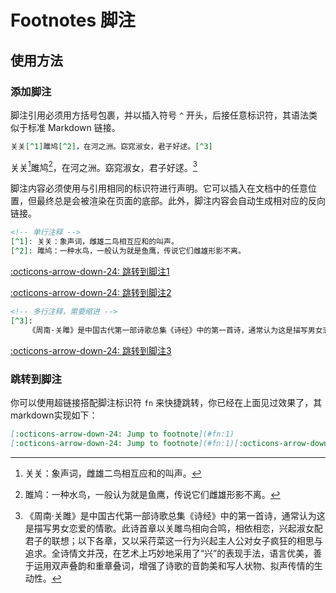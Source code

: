 # Footnotes 脚注

## 使用方法

### 添加脚注

脚注引用必须用方括号包裹，并以插入符号 `^` 开头，后接任意标识符，其语法类似于标准 Markdown 链接。

``` markdown title="脚注示例"
关关[^1]雎鸠[^2]，在河之洲。窈窕淑女，君子好逑。[^3]
```

关关[^1]雎鸠[^2]，在河之洲。窈窕淑女，君子好逑。[^3]

脚注内容必须使用与引用相同的标识符进行声明。它可以插入在文档中的任意位置，但最终总是会被渲染在页面的底部。此外，脚注内容会自动生成相对应的反向链接。

``` markdown title="单行脚注"
<!-- 单行注释 -->
[^1]: 关关：象声词，雌雄二鸟相互应和的叫声。
[^2]: 雎鸠：一种水鸟，一般认为就是鱼鹰，传说它们雌雄形影不离。
```

[:octicons-arrow-down-24: 跳转到脚注1](#fn:1)

[:octicons-arrow-down-24: 跳转到脚注2](#fn:2)

``` markdown title="多行脚注"
<!-- 多行注释，需要缩进 -->
[^3]:
    《周南·关雎》是中国古代第一部诗歌总集《诗经》中的第一首诗，通常认为这是描写男女恋爱的情歌。此诗首章以关雎鸟相向合鸣，相依相恋，兴起淑女配君子的联想；以下各章，又以采荇菜这一行为兴起主人公对女子疯狂的相思与追求。全诗情文并茂，在艺术上巧妙地采用了“兴”的表现手法，语言优美，善于运用双声叠韵和重章叠词，增强了诗歌的音韵美和写人状物、拟声传情的生动性。
```

[:octicons-arrow-down-24: 跳转到脚注3](#fn:3)

[^1]: 关关：象声词，雌雄二鸟相互应和的叫声。
[^2]: 雎鸠：一种水鸟，一般认为就是鱼鹰，传说它们雌雄形影不离。
[^3]:
    《周南·关雎》是中国古代第一部诗歌总集《诗经》中的第一首诗，通常认为这是描写男女恋爱的情歌。此诗首章以关雎鸟相向合鸣，相依相恋，兴起淑女配君子的联想；以下各章，又以采荇菜这一行为兴起主人公对女子疯狂的相思与追求。全诗情文并茂，在艺术上巧妙地采用了“兴”的表现手法，语言优美，善于运用双声叠韵和重章叠词，增强了诗歌的音韵美和写人状物、拟声传情的生动性。

### 跳转到脚注

你可以使用超链接搭配脚注标识符 `fn` 来快捷跳转，你已经在上面见过效果了，其markdown实现如下：

``` markdown title="跳转到脚注"
[:octicons-arrow-down-24: Jump to footnote](#fn:1)
[:octicons-arrow-down-24: Jump to footnote](#fn:1)[:octicons-arrow-down-24: Jump to footnote](#fn:1)
```

